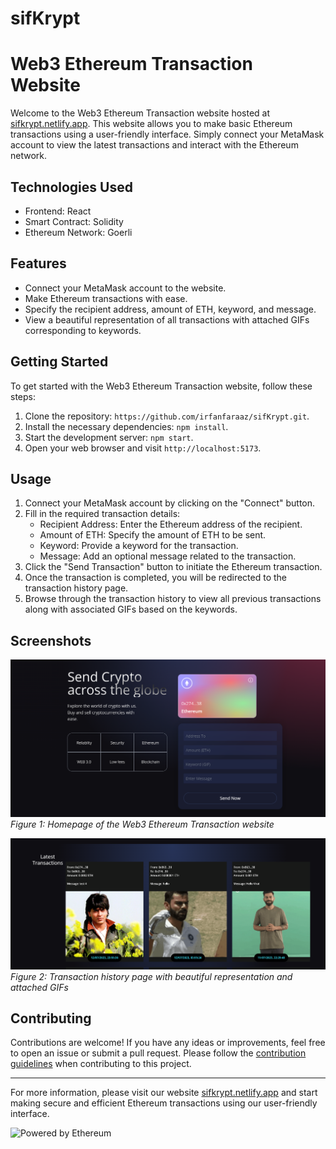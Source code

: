# sifKrypt

# Web3 Ethereum Transaction Website

Welcome to the Web3 Ethereum Transaction website hosted at [sifkrypt.netlify.app](https://sifkrypt.netlify.app/). This website allows you to make basic Ethereum transactions using a user-friendly interface. Simply connect your MetaMask account to view the latest transactions and interact with the Ethereum network.

## Technologies Used

- Frontend: React
- Smart Contract: Solidity
- Ethereum Network: Goerli

## Features

- Connect your MetaMask account to the website.
- Make Ethereum transactions with ease.
- Specify the recipient address, amount of ETH, keyword, and message.
- View a beautiful representation of all transactions with attached GIFs corresponding to keywords.

## Getting Started

To get started with the Web3 Ethereum Transaction website, follow these steps:

1. Clone the repository: `https://github.com/irfanfaraaz/sifKrypt.git`.
2. Install the necessary dependencies: `npm install`.
3. Start the development server: `npm start`.
4. Open your web browser and visit `http://localhost:5173`.

## Usage

1. Connect your MetaMask account by clicking on the "Connect" button.
2. Fill in the required transaction details:
   - Recipient Address: Enter the Ethereum address of the recipient.
   - Amount of ETH: Specify the amount of ETH to be sent.
   - Keyword: Provide a keyword for the transaction.
   - Message: Add an optional message related to the transaction.
3. Click the "Send Transaction" button to initiate the Ethereum transaction.
4. Once the transaction is completed, you will be redirected to the transaction history page.
5. Browse through the transaction history to view all previous transactions along with associated GIFs based on the keywords.

## Screenshots

![Homepage](Screenshots/homepage.png)
_Figure 1: Homepage of the Web3 Ethereum Transaction website_

![Transaction History](screenshots/transaction-history.png)
_Figure 2: Transaction history page with beautiful representation and attached GIFs_

## Contributing

Contributions are welcome! If you have any ideas or improvements, feel free to open an issue or submit a pull request. Please follow the [contribution guidelines](CONTRIBUTING.md) when contributing to this project.


---

For more information, please visit our website [sifkrypt.netlify.app](https://sifkrypt.netlify.app/) and start making secure and efficient Ethereum transactions using our user-friendly interface.

![Powered by Ethereum](https://www.ethereum.org/images/logos/ETHEREUM-LOGO_PORTRAIT_Black_small.png)
